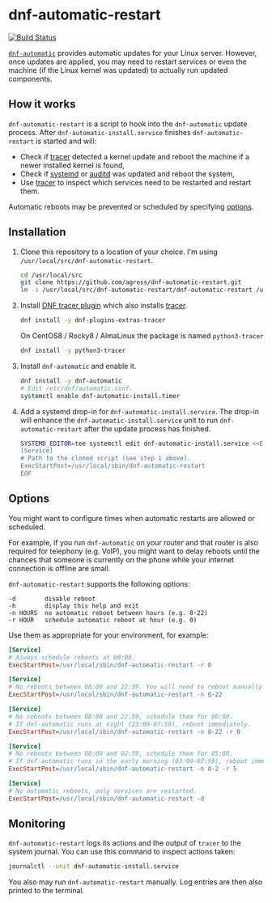 # dnf-automatic-restart

[![Build Status](https://travis-ci.org/agross/dnf-automatic-restart.svg?branch=master)](https://travis-ci.org/agross/dnf-automatic-restart)

[`dnf-automatic`](http://dnf.readthedocs.io/en/latest/automatic.html) provides
automatic updates for your Linux server. However, once updates are applied, you
may need to restart services or even the machine (if the Linux kernel was
updated) to actually run updated components.

## How it works

`dnf-automatic-restart` is a script to hook into the `dnf-automatic` update
process. After `dnf-automatic-install.service` finishes `dnf-automatic-restart`
is started and will:

* Check if [tracer](http://tracer-package.com/) detected a kernel update and
  reboot the machine if a newer installed kernel is found,
* Check if [systemd](https://www.freedesktop.org/wiki/Software/systemd/) or
  [auditd](https://linux.die.net/man/8/auditd) was updated and reboot the system,
* Use [tracer](http://tracer-package.com/) to inspect which services need to be
  restarted and restart them.

Automatic reboots may be prevented or scheduled by specifying
[options](#options).

## Installation

1. Clone this repository to a location of your choice. I'm using
   `/usr/local/src/dnf-automatic-restart`.

   ```sh
   cd /usr/local/src
   git clone https://github.com/agross/dnf-automatic-restart.git
   ln -s /usr/local/src/dnf-automatic-restart/dnf-automatic-restart /usr/local/sbin/dnf-automatic-restart
   ```

1. Install
   [DNF tracer plugin](http://dnf-plugins-extras.readthedocs.io/en/latest/tracer.html)
   which also installs [tracer](http://tracer-package.com/).

   ```sh
   dnf install -y dnf-plugins-extras-tracer
   ```

   On CentOS8 / Rocky8 / AlmaLinux the package is named `python3-tracer`

   ```sh
   dnf install -y python3-tracer
   ```

1. Install `dnf-automatic` and enable it.

   ```sh
   dnf install -y dnf-automatic
   # Edit /etc/dnf/automatic.conf.
   systemctl enable dnf-automatic-install.timer
   ```

1. Add a systemd drop-in for `dnf-automatic-install.service`. The drop-in will
   enhance the `dnf-automatic-install.service` unit to run
   `dnf-automatic-restart` after the update process has finished.

   ```sh
   SYSTEMD_EDITOR=tee systemctl edit dnf-automatic-install.service <<EOF
   [Service]
   # Path to the cloned script (see step 1 above).
   ExecStartPost=/usr/local/sbin/dnf-automatic-restart
   EOF
   ```

## Options

You might want to configure times when automatic restarts are allowed or
scheduled.

For example, if you run `dnf-automatic` on your router and that router is also
required for telephony (e.g. VoIP), you might want to delay reboots until the
chances that someone is currently on the phone while your internet connection is
offline are small.

`dnf-automatic-restart` supports the following options:

```text
-d        disable reboot
-h        display this help and exit
-n HOURS  no automatic reboot between hours (e.g. 8-22)
-r HOUR   schedule automatic reboot at hour (e.g. 0)
```

Use them as appropriate for your environment, for example:

```ini
[Service]
# Always schedule reboots at 00:00.
ExecStartPost=/usr/local/sbin/dnf-automatic-restart -r 0
```

```ini
[Service]
# No reboots between 08:00 and 22:59. You will need to reboot manually.
ExecStartPost=/usr/local/sbin/dnf-automatic-restart -n 8-22
```

```ini
[Service]
# No reboots between 08:00 and 22:59, schedule them for 00:00.
# If dnf-automatic runs at night (23:00-07:59), reboot immediately.
ExecStartPost=/usr/local/sbin/dnf-automatic-restart -n 8-22 -r 0
```

```ini
[Service]
# No reboots between 08:00 and 02:59, schedule them for 05:00.
# If dnf-automatic runs in the early morning (03:00-07:59), reboot immediately.
ExecStartPost=/usr/local/sbin/dnf-automatic-restart -n 8-2 -r 5
```

```ini
[Service]
# No automatic reboots, only services are restarted.
ExecStartPost=/usr/local/sbin/dnf-automatic-restart -d
```

## Monitoring

`dnf-automatic-restart` logs its actions and the output of `tracer` to the
system journal. You can use this command to inspect actions taken:

```sh
journalctl --unit dnf-automatic-install.service
```

You also may run `dnf-automatic-restart` manually. Log entries are then also
printed to the terminal.
